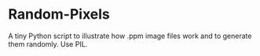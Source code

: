 # Random-Pixels
A tiny Python script to illustrate how .ppm image files work and to generate them randomly. Use PIL.
